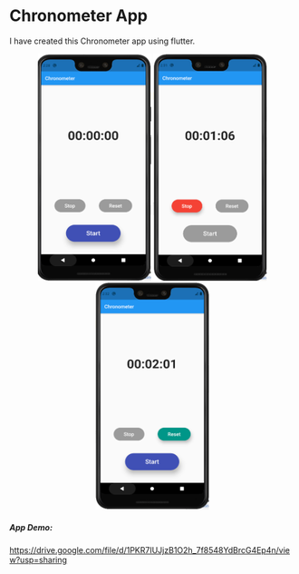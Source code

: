# Chronometer App

I have created this Chronometer app using flutter.

<p align="center">
<img src="https://github.com/MeetSuvariya25/WCMC_AppDevelopment/blob/main/chronometer_app_p3/chronometer_p3_1.PNG" width="200" height="400" />
<img src="https://github.com/MeetSuvariya25/WCMC_AppDevelopment/blob/main/chronometer_app_p3/chronometer_p3_2.PNG" width="200" height="400" />
<img src="https://github.com/MeetSuvariya25/WCMC_AppDevelopment/blob/main/chronometer_app_p3/chronometer_p3_3.PNG" width="200" height="400" />
</p>


##### App Demo:

https://drive.google.com/file/d/1PKR7IUJjzB1O2h_7f8548YdBrcG4Ep4n/view?usp=sharing
